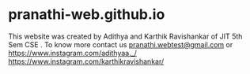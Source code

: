 # pranathi-web.github.io
This website was created by Adithya and Karthik Ravishankar of JIT 5th Sem CSE
.
To know more contact us 
pranathi.webtest@gmail.com
or
https://www.instagram.com/adithyaa._/
https://www.instagram.com/karthikravishankar/

